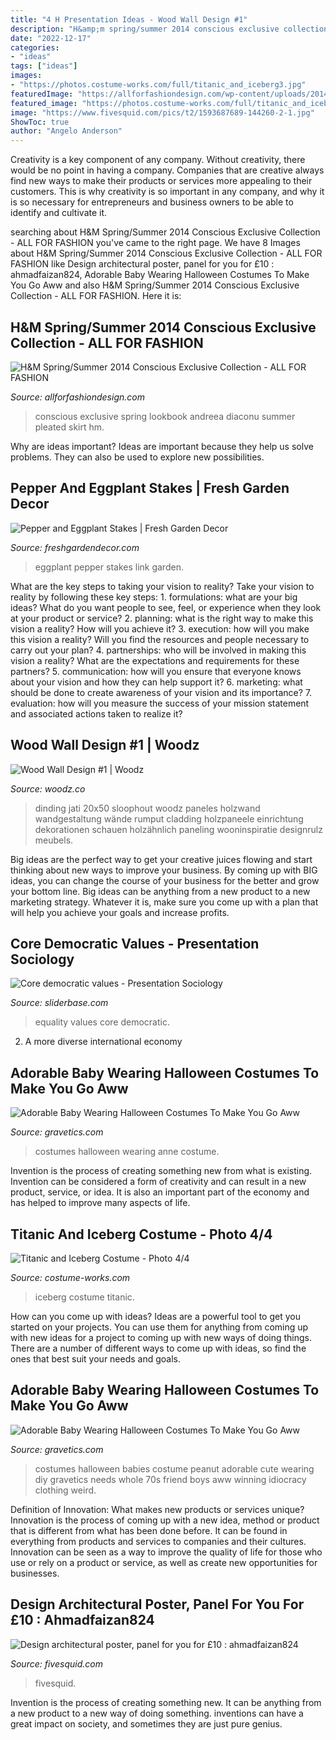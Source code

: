 ```yaml
---
title: "4 H Presentation Ideas - Wood Wall Design #1"
description: "H&amp;m spring/summer 2014 conscious exclusive collection"
date: "2022-12-17"
categories:
- "ideas"
tags: ["ideas"]
images:
- "https://photos.costume-works.com/full/titanic_and_iceberg3.jpg"
featuredImage: "https://allforfashiondesign.com/wp-content/uploads/2014/04/rma-8-600x800.jpg"
featured_image: "https://photos.costume-works.com/full/titanic_and_iceberg3.jpg"
image: "https://www.fivesquid.com/pics/t2/1593687689-144260-2-1.jpg"
ShowToc: true
author: "Angelo Anderson"
---
```



Creativity is a key component of any company. Without creativity, there would be no point in having a company. Companies that are creative always find new ways to make their products or services more appealing to their customers. This is why creativity is so important in any company, and why it is so necessary for entrepreneurs and business owners to be able to identify and cultivate it.

	

		
searching about H&amp;M Spring/Summer 2014 Conscious Exclusive Collection - ALL FOR FASHION you've came to the right page. We have 8 Images about H&amp;M Spring/Summer 2014 Conscious Exclusive Collection - ALL FOR FASHION like Design architectural poster, panel for you for £10 : ahmadfaizan824, Adorable Baby Wearing Halloween Costumes To Make You Go Aww and also H&amp;M Spring/Summer 2014 Conscious Exclusive Collection - ALL FOR FASHION. Here it is:
		
    
## H&amp;M Spring/Summer 2014 Conscious Exclusive Collection - ALL FOR FASHION

<img loading=lazy src="https://allforfashiondesign.com/wp-content/uploads/2014/04/rma-8-600x800.jpg" onerror="this.onerror=null;this.src='https://tse3.mm.bing.net/th?id=OIP.CzGfNYIufvvcRhVyk63c0gHaJ4&amp;pid=15.1';" alt="H&amp;M Spring/Summer 2014 Conscious Exclusive Collection - ALL FOR FASHION">

_Source: allforfashiondesign.com_

>conscious exclusive spring lookbook andreea diaconu summer pleated skirt hm. 

	

Why are ideas important?
Ideas are important because they help us solve problems. They can also be used to explore new possibilities.

    
## Pepper And Eggplant Stakes | Fresh Garden Decor

<img loading=lazy src="http://freshgardendecor.com/wp-content/uploads/2016/01/81p7pd8uKnL._SL1500_.jpg" onerror="this.onerror=null;this.src='https://tse1.mm.bing.net/th?id=OIP.-TvvoKyjG6RxZjTtsI7EyQHaJ4&amp;pid=15.1';" alt="Pepper and Eggplant Stakes | Fresh Garden Decor">

_Source: freshgardendecor.com_

>eggplant pepper stakes link garden. 

	

What are the key steps to taking your vision to reality?
Take your vision to reality by following these key steps: 1. formulations: what are your big ideas? What do you want people to see, feel, or experience when they look at your product or service? 2. planning: what is the right way to make this vision a reality? How will you achieve it? 3. execution: how will you make this vision a reality? Will you find the resources and people necessary to carry out your plan? 4. partnerships: who will be involved in making this vision a reality? What are the expectations and requirements for these partners? 5. communication: how will you ensure that everyone knows about your vision and how they can help support it? 6. marketing: what should be done to create awareness of your vision and its importance? 7. evaluation: how will you measure the success of your mission statement and associated actions taken to realize it?

    
## Wood Wall Design #1 | Woodz

<img loading=lazy src="https://www.woodz.co/wp-content/uploads/2016/11/Wood-Wall-2.jpg" onerror="this.onerror=null;this.src='https://tse4.mm.bing.net/th?id=OIP.plZqsvx6yG75dgVEZWZPygHaLM&amp;pid=15.1';" alt="Wood Wall Design #1 | Woodz">

_Source: woodz.co_

>dinding jati 20x50 sloophout woodz paneles holzwand wandgestaltung wände rumput cladding holzpaneele einrichtung dekorationen schauen holzähnlich paneling wooninspiratie designrulz meubels. 

	

Big ideas are the perfect way to get your creative juices flowing and start thinking about new ways to improve your business. By coming up with BIG ideas, you can change the course of your business for the better and grow your bottom line. Big ideas can be anything from a new product to a new marketing strategy. Whatever it is, make sure you come up with a plan that will help you achieve your goals and increase profits.

    
## Core Democratic Values - Presentation Sociology

<img loading=lazy src="http://www.sliderbase.com/images/referats/333b/(4).PNG" onerror="this.onerror=null;this.src='https://tse1.mm.bing.net/th?id=OIP.5Q-xUK8jwEs6-m0ULrdd6AHaFj&amp;pid=15.1';" alt="Core democratic values - Presentation Sociology">

_Source: sliderbase.com_

>equality values core democratic. 

	

2. A more diverse international economy 

    
## Adorable Baby Wearing Halloween Costumes To Make You Go Aww

<img loading=lazy src="https://www.gravetics.com/wp-content/uploads/2017/07/raggedy-anne-costume.jpg" onerror="this.onerror=null;this.src='https://tse2.mm.bing.net/th?id=OIP.eBqBQjFdWEFraha_YnD14gDHEs&amp;pid=15.1';" alt="Adorable Baby Wearing Halloween Costumes To Make You Go Aww">

_Source: gravetics.com_

>costumes halloween wearing anne costume. 

	

Invention is the process of creating something new from what is existing. Invention can be considered a form of creativity and can result in a new product, service, or idea. It is also an important part of the economy and has helped to improve many aspects of life.

    
## Titanic And Iceberg Costume - Photo 4/4

<img loading=lazy src="https://photos.costume-works.com/full/titanic_and_iceberg3.jpg" onerror="this.onerror=null;this.src='https://tse2.mm.bing.net/th?id=OIP.gSfuWzjg9oXPjx6ak5KeYAHaLH&amp;pid=15.1';" alt="Titanic and Iceberg Costume - Photo 4/4">

_Source: costume-works.com_

>iceberg costume titanic. 

	

How can you come up with ideas?
Ideas are a powerful tool to get you started on your projects. You can use them for anything from coming up with new ideas for a project to coming up with new ways of doing things. There are a number of different ways to come up with ideas, so find the ones that best suit your needs and goals.

    
## Adorable Baby Wearing Halloween Costumes To Make You Go Aww

<img loading=lazy src="https://www.gravetics.com/wp-content/uploads/2017/07/Peanut-girl.jpg" onerror="this.onerror=null;this.src='https://tse2.mm.bing.net/th?id=OIP.UaD6WWyxIKAHEIPLO4Tl1QHaLH&amp;pid=15.1';" alt="Adorable Baby Wearing Halloween Costumes To Make You Go Aww">

_Source: gravetics.com_

>costumes halloween babies costume peanut adorable cute wearing diy gravetics needs whole 70s friend boys aww winning idiocracy clothing weird. 

	

Definition of Innovation: What makes new products or services unique?
Innovation is the process of coming up with a new idea, method or product that is different from what has been done before. It can be found in everything from products and services to companies and their cultures. Innovation can be seen as a way to improve the quality of life for those who use or rely on a product or service, as well as create new opportunities for businesses.

    
## Design Architectural Poster, Panel For You For £10 : Ahmadfaizan824

<img loading=lazy src="https://www.fivesquid.com/pics/t2/1593687689-144260-2-1.jpg" onerror="this.onerror=null;this.src='https://tse3.mm.bing.net/th?id=OIP.73q4m5COc1UVlh-pSG4wGwAAAA&amp;pid=15.1';" alt="Design architectural poster, panel for you for £10 : ahmadfaizan824">

_Source: fivesquid.com_

>fivesquid. 

	

Invention is the process of creating something new. It can be anything from a new product to a new way of doing something. inventions can have a great impact on society, and sometimes they are just pure genius.

